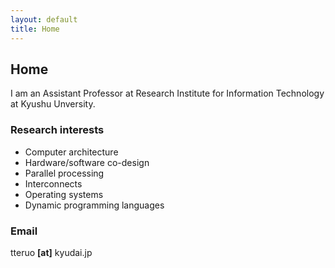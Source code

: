 ```yaml
---
layout: default
title: Home
---
```


## Home

I am an Assistant Professor at Research Institute for Information Technology at Kyushu Unversity.

### Research interests
  - Computer architecture
  - Hardware/software co-design
  - Parallel processing
  - Interconnects
  - Operating systems
  - Dynamic programming languages

### Email
tteruo __[at]__ kyudai.jp
